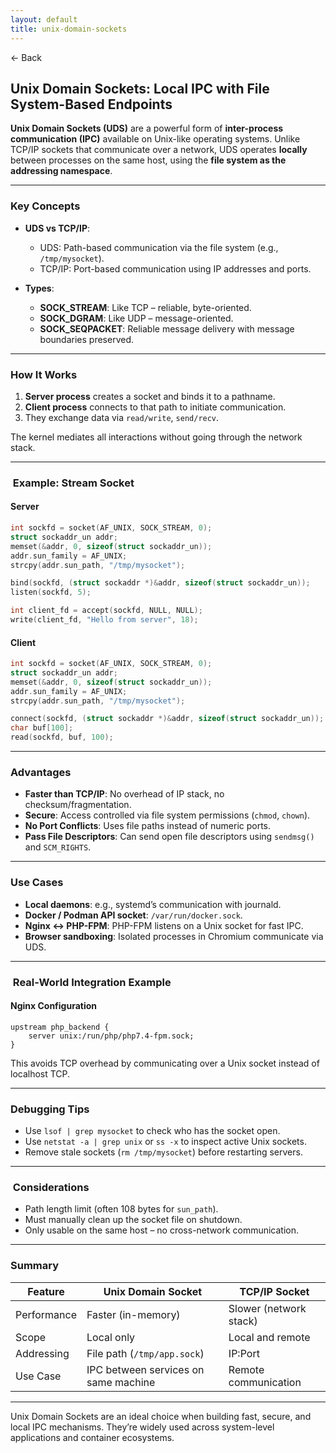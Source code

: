 ```yaml
---
layout: default
title: unix-domain-sockets
---
```


<a href="https://anish7610.github.io/technical-writeups" style="text-decoration: none;">← Back</a>


## Unix Domain Sockets: Local IPC with File System-Based Endpoints

**Unix Domain Sockets (UDS)** are a powerful form of **inter-process communication (IPC)** available on Unix-like operating systems. Unlike TCP/IP sockets that communicate over a network, UDS operates **locally** between processes on the same host, using the **file system as the addressing namespace**.

---

###  Key Concepts

* **UDS vs TCP/IP**:

  * UDS: Path-based communication via the file system (e.g., `/tmp/mysocket`).
  * TCP/IP: Port-based communication using IP addresses and ports.
* **Types**:

  * **SOCK\_STREAM**: Like TCP – reliable, byte-oriented.
  * **SOCK\_DGRAM**: Like UDP – message-oriented.
  * **SOCK\_SEQPACKET**: Reliable message delivery with message boundaries preserved.

---

###  How It Works

1. **Server process** creates a socket and binds it to a pathname.
2. **Client process** connects to that path to initiate communication.
3. They exchange data via `read/write`, `send/recv`.

The kernel mediates all interactions without going through the network stack.

---

### ️ Example: Stream Socket

#### Server

```c
int sockfd = socket(AF_UNIX, SOCK_STREAM, 0);
struct sockaddr_un addr;
memset(&addr, 0, sizeof(struct sockaddr_un));
addr.sun_family = AF_UNIX;
strcpy(addr.sun_path, "/tmp/mysocket");

bind(sockfd, (struct sockaddr *)&addr, sizeof(struct sockaddr_un));
listen(sockfd, 5);

int client_fd = accept(sockfd, NULL, NULL);
write(client_fd, "Hello from server", 18);
```

#### Client

```c
int sockfd = socket(AF_UNIX, SOCK_STREAM, 0);
struct sockaddr_un addr;
memset(&addr, 0, sizeof(struct sockaddr_un));
addr.sun_family = AF_UNIX;
strcpy(addr.sun_path, "/tmp/mysocket");

connect(sockfd, (struct sockaddr *)&addr, sizeof(struct sockaddr_un));
char buf[100];
read(sockfd, buf, 100);
```

---

###  Advantages

* **Faster than TCP/IP**: No overhead of IP stack, no checksum/fragmentation.
* **Secure**: Access controlled via file system permissions (`chmod`, `chown`).
* **No Port Conflicts**: Uses file paths instead of numeric ports.
* **Pass File Descriptors**: Can send open file descriptors using `sendmsg()` and `SCM_RIGHTS`.

---

###  Use Cases

* **Local daemons**: e.g., systemd’s communication with journald.
* **Docker / Podman API socket**: `/var/run/docker.sock`.
* **Nginx ↔ PHP-FPM**: PHP-FPM listens on a Unix socket for fast IPC.
* **Browser sandboxing**: Isolated processes in Chromium communicate via UDS.

---

### ️ Real-World Integration Example

#### Nginx Configuration

```nginx
upstream php_backend {
    server unix:/run/php/php7.4-fpm.sock;
}
```

This avoids TCP overhead by communicating over a Unix socket instead of localhost TCP.

---

###  Debugging Tips

* Use `lsof | grep mysocket` to check who has the socket open.
* Use `netstat -a | grep unix` or `ss -x` to inspect active Unix sockets.
* Remove stale sockets (`rm /tmp/mysocket`) before restarting servers.

---

### ️ Considerations

* Path length limit (often 108 bytes for `sun_path`).
* Must manually clean up the socket file on shutdown.
* Only usable on the same host – no cross-network communication.

---

### Summary

| Feature     | Unix Domain Socket                   | TCP/IP Socket          |
| ----------- | ------------------------------------ | ---------------------- |
| Performance | Faster (in-memory)                   | Slower (network stack) |
| Scope       | Local only                           | Local and remote       |
| Addressing  | File path (`/tmp/app.sock`)          | IP\:Port               |
| Use Case    | IPC between services on same machine | Remote communication   |

---

Unix Domain Sockets are an ideal choice when building fast, secure, and local IPC mechanisms. They’re widely used across system-level applications and container ecosystems.
